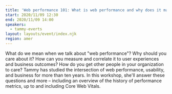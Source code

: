 ```yaml
---
title: 'Web performance 101: What is web performance and why does it matter?'
start: 2020/11/09 12:30
end: 2020/11/09 14:00
speakers:
  - tammy-everts
layout: layouts/event/index.njk
region: amer
---
```


What do we mean when we talk about "web performance"? Why should you care about it? How can you measure and correlate it to user experiences and business outcomes? How do you get other people in your organization to care? Tammy has studied the intersection of web performance, usability, and business for more than ten years. In this workshop, she'll answer these questions and more – including an overview of the history of performance metrics, up to and including Core Web Vitals.
